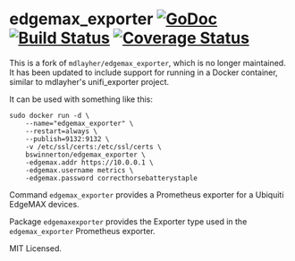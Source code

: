 edgemax_exporter [![GoDoc](http://godoc.org/github.com/mdlayher/edgemax_exporter?status.svg)](http://godoc.org/github.com/mdlayher/edgemax_exporter) [![Build Status](https://travis-ci.org/mdlayher/edgemax_exporter.svg?branch=master)](https://travis-ci.org/mdlayher/edgemax_exporter) [![Coverage Status](https://coveralls.io/repos/mdlayher/edgemax_exporter/badge.svg?branch=master)](https://coveralls.io/r/mdlayher/edgemax_exporter?branch=master)
================

This is a fork of `mdlayher/edgemax_exporter`, which is no longer maintained. It has been updated to include support for running in a Docker container, similar to mdlayher's unifi_exporter project.

It can be used with something like this:

```
sudo docker run -d \
    --name="edgemax_exporter" \
    --restart=always \
    --publish=9132:9132 \
    -v /etc/ssl/certs:/etc/ssl/certs \
    bswinnerton/edgemax_exporter \
    -edgemax.addr https://10.0.0.1 \
    -edgemax.username metrics \
    -edgemax.password correcthorsebatterystaple
```

Command `edgemax_exporter` provides a Prometheus exporter for a Ubiquiti EdgeMAX
devices.

Package `edgemaxexporter` provides the Exporter type used in the `edgemax_exporter`
Prometheus exporter.

MIT Licensed.
